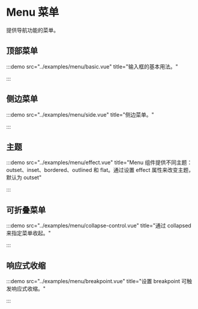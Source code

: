 # Menu 菜单

提供导航功能的菜单。

## 顶部菜单

:::demo src="../examples/menu/basic.vue" title="输入框的基本用法。"

:::

## 侧边菜单

:::demo src="../examples/menu/side.vue" title="侧边菜单。"

:::

## 主题

:::demo src="../examples/menu/effect.vue" title="Menu 组件提供不同主题：outset、inset、bordered、outlined 和 flat。通过设置 effect 属性来改变主题，默认为 outset"

:::

## 可折叠菜单

:::demo src="../examples/menu/collapse-control.vue" title="通过 collapsed 来指定菜单收起。"

:::

## 响应式收缩

:::demo src="../examples/menu/breakpoint.vue" title="设置 breakpoint 可触发响应式收缩。"

:::
